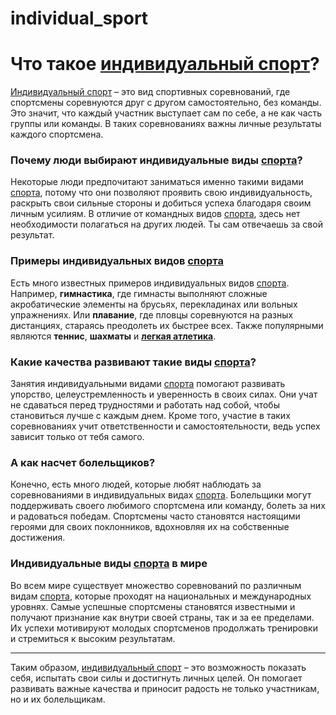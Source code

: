 # individual_sport

# Что такое **[индивидуальный спорт](./individual_sport.md)**?

[Индивидуальный спорт](./individual_sport.md) – это вид спортивных соревнований, где спортсмены соревнуются друг с другом самостоятельно, без команды. Это значит, что каждый участник выступает сам по себе, а не как часть группы или команды. В таких соревнованиях важны личные результаты каждого спортсмена.

### Почему люди выбирают индивидуальные виды [спорта](./sport.md)?

Некоторые люди предпочитают заниматься именно такими видами [спорта](./sport.md), потому что они позволяют проявить свою индивидуальность, раскрыть свои сильные стороны и добиться успеха благодаря своим личным усилиям. В отличие от командных видов [спорта](./sport.md), здесь нет необходимости полагаться на других людей. Ты сам отвечаешь за свой результат.

### Примеры индивидуальных видов [спорта](./sport.md)

Есть много известных примеров индивидуальных видов [спорта](./sport.md). Например, **гимнастика**, где гимнасты выполняют сложные акробатические элементы на брусьях, перекладинах или вольных упражнениях. Или **плавание**, где пловцы соревнуются на разных дистанциях, стараясь преодолеть их быстрее всех. Также популярными являются **теннис**, **шахматы** и **[легкая атлетика](./athletics.md)**.

### Какие качества развивают такие виды [спорта](./sport.md)?

Занятия индивидуальными видами [спорта](./sport.md) помогают развивать упорство, целеустремленность и уверенность в своих силах. Они учат не сдаваться перед трудностями и работать над собой, чтобы становиться лучше с каждым днем. Кроме того, участие в таких соревнованиях учит ответственности и самостоятельности, ведь успех зависит только от тебя самого.

### А как насчет болельщиков?

Конечно, есть много людей, которые любят наблюдать за соревнованиями в индивидуальных видах [спорта](./sport.md). Болельщики могут поддерживать своего любимого спортсмена или команду, болеть за них и радоваться победам. Спортсмены часто становятся настоящими героями для своих поклонников, вдохновляя их на собственные достижения.

### Индивидуальные виды [спорта](./sport.md) в мире

Во всем мире существует множество соревнований по различным видам [спорта](./sport.md), которые проходят на национальных и международных уровнях. Самые успешные спортсмены становятся известными и получают признание как внутри своей страны, так и за ее пределами. Их успехи мотивируют молодых спортсменов продолжать тренировки и стремиться к высоким результатам.

---

Таким образом, [индивидуальный спорт](./individual_sport.md) – это возможность показать себя, испытать свои силы и достигнуть личных целей. Он помогает развивать важные качества и приносит радость не только участникам, но и их болельщикам.